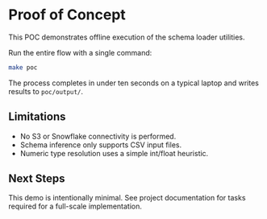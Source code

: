 # Proof of Concept

This POC demonstrates offline execution of the schema loader utilities.

Run the entire flow with a single command:

```bash
make poc
```

The process completes in under ten seconds on a typical laptop and writes
results to `poc/output/`.

## Limitations

- No S3 or Snowflake connectivity is performed.
- Schema inference only supports CSV input files.
- Numeric type resolution uses a simple int/float heuristic.

## Next Steps

This demo is intentionally minimal. See project documentation for tasks
required for a full-scale implementation.
